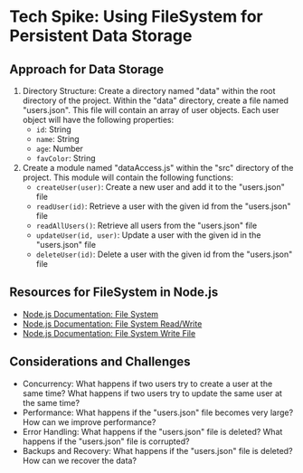 # Tech Spike: Using FileSystem for Persistent Data Storage

## Approach for Data Storage
1. Directory Structure: Create a directory named "data" within the root directory of the project. Within the "data" directory, create a file named "users.json". This file will contain an array of user objects. Each user object will have the following properties:
   * `id`: String
   * `name`: String
   * `age`: Number
   * `favColor`: String
2. Create a module named "dataAccess.js" within the "src" directory of the project. This module will contain the following functions:
    * `createUser(user)`: Create a new user and add it to the "users.json" file
    * `readUser(id)`: Retrieve a user with the given id from the "users.json" file
    * `readAllUsers()`: Retrieve all users from the "users.json" file
    * `updateUser(id, user)`: Update a user with the given id in the "users.json" file
    * `deleteUser(id)`: Delete a user with the given id from the "users.json" file

## Resources for FileSystem in Node.js
* [Node.js Documentation: File System](https://nodejs.org/api/fs.html)
* [Node.js Documentation: File System Read/Write](https://nodejs.org/api/fs.html#fs_fs_readfile_path_options_callback)
* [Node.js Documentation: File System Write File](https://nodejs.org/api/fs.html#fs_fs_writefile_file_data_options_callback)

## Considerations and Challenges
* Concurrency: What happens if two users try to create a user at the same time? What happens if two users try to update the same user at the same time?
* Performance: What happens if the "users.json" file becomes very large? How can we improve performance?
* Error Handling: What happens if the "users.json" file is deleted? What happens if the "users.json" file is corrupted?
* Backups and Recovery: What happens if the "users.json" file is deleted? How can we recover the data?